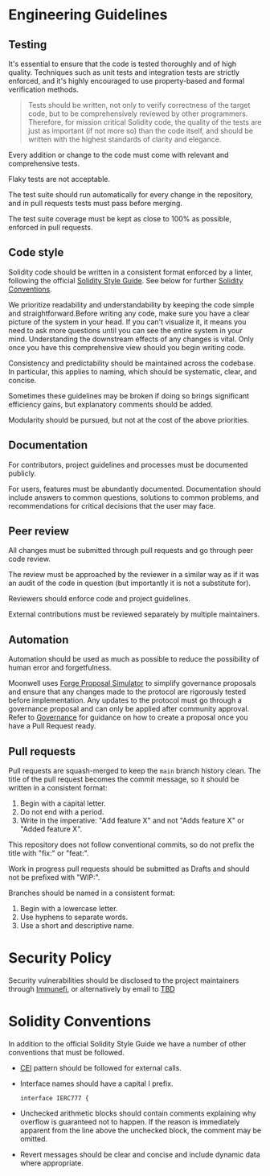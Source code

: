 # Engineering Guidelines

## Testing

It's essential to ensure that the code is tested thoroughly and of high quality.
Techniques such as unit tests and integration tests are strictly enforced, and
it's highly encouraged to use property-based and formal verification methods.

> Tests should be written, not only to verify correctness of the target code,
> but to be comprehensively reviewed by other programmers. Therefore, for
> mission critical Solidity code, the quality of the tests are just as important
> (if not more so) than the code itself, and should be written with the highest
> standards of clarity and elegance.

Every addition or change to the code must come with relevant and comprehensive
tests.

Flaky tests are not acceptable.

The test suite should run automatically for every change in the repository, and
in pull requests tests must pass before merging.

The test suite coverage must be kept as close to 100% as possible, enforced in
pull requests.

## Code style

Solidity code should be written in a consistent format enforced by a linter,
following the official
[Solidity Style Guide](https://docs.soliditylang.org/en/latest/style-guide.html).
See below for further [Solidity Conventions](#solidity-conventions).

We prioritize readability and understandability by keeping the code simple and
straightforward.Before writing any code, make sure you have a clear picture of
the system in your head. If you can't visualize it, it means you need to ask
more questions until you can see the entire system in your mind. Understanding
the downstream effects of any changes is vital. Only once you have this
comprehensive view should you begin writing code.

Consistency and predictability should be maintained across the codebase. In
particular, this applies to naming, which should be systematic, clear, and
concise.

Sometimes these guidelines may be broken if doing so brings significant
efficiency gains, but explanatory comments should be added.

Modularity should be pursued, but not at the cost of the above priorities.

## Documentation

For contributors, project guidelines and processes must be documented publicly.

For users, features must be abundantly documented. Documentation should include
answers to common questions, solutions to common problems, and recommendations
for critical decisions that the user may face.

## Peer review

All changes must be submitted through pull requests and go through peer code
review.

The review must be approached by the reviewer in a similar way as if it was an
audit of the code in question (but importantly it is not a substitute for).

Reviewers should enforce code and project guidelines.

External contributions must be reviewed separately by multiple maintainers.

## Automation

Automation should be used as much as possible to reduce the possibility of human
error and forgetfulness.

Moonwell uses
[Forge Proposal Simulator](https://github.com/solidity-labs-io/forge-proposal-simulator/)
to simplify governance proposals and ensure that any changes made to the
protocol are rigorously tested before implementation. Any updates to the
protocol must go through a governance proposal and can only be applied after
community approval. Refer to [Governance](./governance/README.md) for guidance
on how to create a proposal once you have a Pull Request ready.

## Pull requests

Pull requests are squash-merged to keep the `main` branch history clean. The
title of the pull request becomes the commit message, so it should be written in
a consistent format:

1. Begin with a capital letter.
2. Do not end with a period.
3. Write in the imperative: "Add feature X" and not "Adds feature X" or "Added
   feature X".

This repository does not follow conventional commits, so do not prefix the title
with "fix:" or "feat:".

Work in progress pull requests should be submitted as Drafts and should not be
prefixed with "WIP:".

Branches should be named in a consistent format:

1. Begin with a lowercase letter.
2. Use hyphens to separate words.
3. Use a short and descriptive name.

# Security Policy

Security vulnerabilities should be disclosed to the project maintainers through
[Immunefi](https://immunefi.com/bounty/moonwell/), or alternatively by email to
[TBD]()

# Solidity Conventions

In addition to the official Solidity Style Guide we have a number of other
conventions that must be followed.

- [CEI](https://fravoll.github.io/solidity-patterns/checks_effects_interactions.html)
  pattern should be followed for external calls.

- Interface names should have a capital I prefix.

  ```solidity
  interface IERC777 {
  ```

- Unchecked arithmetic blocks should contain comments explaining why overflow is
  guaranteed not to happen. If the reason is immediately apparent from the line
  above the unchecked block, the comment may be omitted.

- Revert messages should be clear and concise and include dynamic data where
  appropriate.
